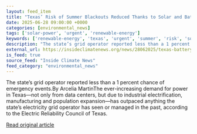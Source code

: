 ```yaml
---
layout: feed_item
title: "Texas’ Risk of Summer Blackouts Reduced Thanks to Solar and Batteries"
date: 2025-06-28 09:00:00 +0000
categories: [environmental_news]
tags: ['solar-power', 'urgent', 'renewable-energy']
keywords: ['renewable-energy', 'texas', 'urgent', 'summer', 'risk', 'solar-power']
description: "The state’s grid operator reported less than a 1 percent chance of emergency events"
external_url: https://insideclimatenews.org/news/28062025/texas-battery-storage-solar-reduces-summer-blackout-risk/
is_feed: true
source_feed: "Inside Climate News"
feed_category: "environmental_news"
---
```


The state’s grid operator reported less than a 1 percent chance of emergency events.By Arcelia MartinThe ever-increasing demand for power in Texas—not only from data centers, but due to industrial electrification, manufacturing and population expansion—has outpaced anything the state’s electricity grid operator has seen or managed in the past, according to the Electric Reliability Council of Texas.&nbsp;&nbsp;

[Read original article](https://insideclimatenews.org/news/28062025/texas-battery-storage-solar-reduces-summer-blackout-risk/)
